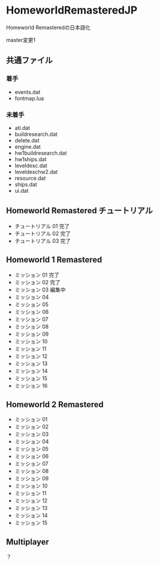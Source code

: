 # HomeworldRemasteredJP
Homeworld Remasteredの日本語化

master変更1

## 共通ファイル
### 着手
* events.dat
* fontmap.lua

### 未着手
* ati.dat
* buildresearch.dat
* delete.dat
* engine.dat
* hw1buildresearch.dat
* hw1ships.dat
* leveldesc.dat
* leveldeschw2.dat
* resource.dat
* ships.dat
* ui.dat

## Homeworld Remastered チュートリアル
* チュートリアル 01 完了
* チュートリアル 02 完了
* チュートリアル 03 完了

## Homeworld 1 Remastered
* ミッション 01 完了
* ミッション 02 完了
* ミッション 03 編集中
* ミッション 04
* ミッション 05
* ミッション 06
* ミッション 07
* ミッション 08
* ミッション 09
* ミッション 10
* ミッション 11
* ミッション 12
* ミッション 13
* ミッション 14
* ミッション 15
* ミッション 16

## Homeworld 2 Remastered
* ミッション 01
* ミッション 02
* ミッション 03
* ミッション 04
* ミッション 05
* ミッション 06
* ミッション 07
* ミッション 08
* ミッション 09
* ミッション 10
* ミッション 11
* ミッション 12
* ミッション 13
* ミッション 14
* ミッション 15

## Multiplayer
？

